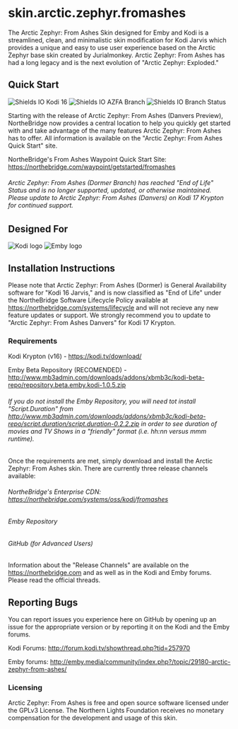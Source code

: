 # skin.arctic.zephyr.fromashes
The Arctic Zephyr: From Ashes Skin designed for Emby and Kodi is a streamlined, clean, and minimalistic skin modification for Kodi Jarvis which provides a unique and easy to use user experience based on the Arctic Zephyr base skin created by Jurialmonkey. Arctic Zephyr: From Ashes has had a long legacy and is the next evolution of "Arctic Zephyr: Exploded."

## Quick Start
![Shields IO Kodi 16](https://img.shields.io/badge/Kodi-16-blue.svg) ![Shields IO AZFA Branch](https://img.shields.io/badge/Arctic%20Zephyr%3A%20From%20Ashes-Dormer%20(3.4.70)-blue.svg) ![Shields IO Branch Status](https://img.shields.io/badge/Dormer%20GA-EoL-red.svg)

Starting with the release of Arctic Zephyr: From Ashes (Danvers Preview), NortheBridge now provides a central location to help you quickly get started with and take advantage of the many features Arctic Zephyr: From Ashes has to offer. All information is available on the "Arctic Zephyr: From Ashes Quick Start" site.

NortheBridge's From Ashes Waypoint Quick Start Site: https://northebridge.com/waypoint/getstarted/fromashes

###### Arctic Zephyr: From Ashes (Dormer Branch) has reached "End of Life" Status and is no longer supported, updated, or otherwise maintained. Please update to Arctic Zephyr: From Ashes (Danvers) on Kodi 17 Krypton for continued support.

## Designed For
![Kodi logo](https://raw.githubusercontent.com/xbmc/xbmc-forum/master/xbmc/images/logo-sbs-black.png) ![Emby logo](http://emby.media/community/public/style_images/logoemby.png)

## Installation Instructions
Please note that Arctic Zephyr: From Ashes (Dormer) is General Availability software for "Kodi 16 Jarvis," and is now classified as "End of Life" under the NortheBridge Software Lifecycle Policy available at https://northebridge.com/systems/lifecycle and will not recieve any new feature updates or support. We strongly recommend you to update to "Arctic Zephyr: From Ashes Danvers" for Kodi 17 Krypton.

### Requirements
Kodi Krypton (v16) - https://kodi.tv/download/

Emby Beta Repository (RECOMENDED) - http://www.mb3admin.com/downloads/addons/xbmb3c/kodi-beta-repo/repository.beta.emby.kodi-1.0.5.zip

###### If you do not install the Emby Repository, you will need tot install "Script.Duration" from http://www.mb3admin.com/downloads/addons/xbmb3c/kodi-beta-repo/script.duration/script.duration-0.2.2.zip in order to see duration of movies and TV Shows in a "friendly" format (i.e. hh:nn versus mmm runtime).

Once the requirements are met, simply download and install the Arctic Zephyr: From Ashes skin. There are currently three release channels available:

###### NortheBridge's Enterprise CDN: https://northebridge.com/systems/oss/kodi/fromashes
###### Emby Repository
###### GitHub (for Advanced Users)

Information about the "Release Channels" are available on the https://northebridge.com and as well as in the Kodi and Emby forums. Please read the official threads.

## Reporting Bugs
You can report issues you experience here on GitHub by opening up an issue for the appropriate version or by reporting it on the Kodi and the Emby forums.

Kodi Forums: http://forum.kodi.tv/showthread.php?tid=257970

Emby forums: http://emby.media/community/index.php?/topic/29180-arctic-zephyr-from-ashes/

### Licensing
Arctic Zephyr: From Ashes is free and open source software licensed under the GPLv3 License. The Northern Lights Foundation receives no monetary compensation for the development and usage of this skin.
